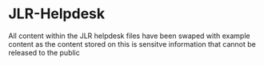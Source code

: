 # JLR-Helpdesk

All content within the JLR helpdesk files have been swaped with example content as the content stored on this is sensitve information that cannot be released to the public
